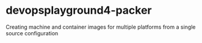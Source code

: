 # devopsplayground4-packer
Creating machine and container images for multiple platforms from a single source configuration
